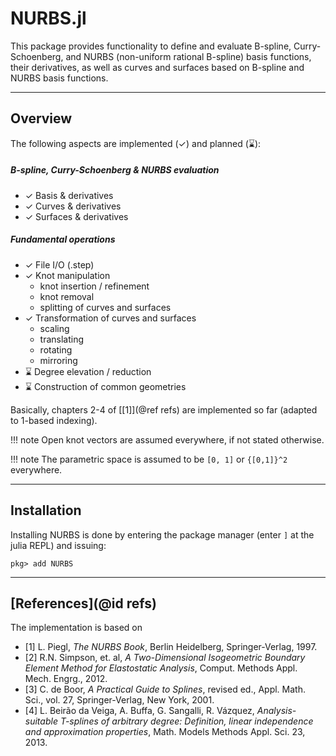 
# NURBS.jl

This package provides functionality to define and evaluate B-spline, Curry-Schoenberg, and NURBS (non-uniform rational B-spline) basis functions, their derivatives, as well as curves and surfaces based on B-spline and NURBS basis functions.


---
## Overview

The following aspects are implemented (✓) and planned (⌛):

##### B-spline, Curry-Schoenberg & NURBS evaluation
- ✓ Basis & derivatives
- ✓ Curves & derivatives
- ✓ Surfaces & derivatives

##### Fundamental operations
- ✓ File I/O (.step)
- ✓ Knot manipulation
    - knot insertion / refinement
    - knot removal
    - splitting of curves and surfaces
- ✓ Transformation of curves and surfaces
    - scaling
    - translating
    - rotating
    - mirroring
- ⌛ Degree elevation / reduction
- ⌛ Construction of common geometries

Basically, chapters 2-4 of [[1]](@ref refs) are implemented so far (adapted to 1-based indexing).

!!! note
    Open knot vectors are assumed everywhere, if not stated otherwise.

!!! note
    The parametric space is assumed to be ``[0, 1]`` or ``{[0,1]}^2``  everywhere.


---
## Installation

Installing NURBS is done by entering the package manager (enter `]` at the julia REPL) and issuing:

```
pkg> add NURBS 
```

---
## [References](@id refs)

The implementation is based on
- [1] L. Piegl, *The NURBS Book*, Berlin Heidelberg, Springer-Verlag, 1997.
- [2] R.N. Simpson, et. al, *A Two-Dimensional Isogeometric Boundary Element Method for Elastostatic Analysis*, Comput. Methods Appl. Mech. Engrg., 2012.
- [3] C. de Boor, *A Practical Guide to Splines*, revised ed., Appl. Math. Sci., vol. 27, Springer-Verlag, New York, 2001.
- [4] L. Beirão da Veiga, A. Buffa, G. Sangalli, R. Vázquez, *Analysis-suitable T-splines of arbitrary degree: Definition, linear independence and approximation properties*, Math. Models Methods Appl. Sci. 23, 2013.
